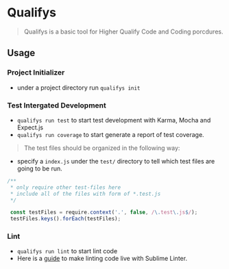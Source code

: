 # Qualifys

> Qualifys is a basic tool for Higher Qualify Code and Coding porcdures.

## Usage

### Project Initializer

- under a project directory run `qualifys init`

### Test Intergated Development

- `qualifys run test` to start test development with Karma, Mocha and Expect.js
- `qualifys run coverage` to start generate a report of test coverage.

> The test files should be organized in the following way:

- specify a `index.js` under the `test/` directory to tell which test files are going to be run.

```js
/**
 * only require other test-files here
 * include all of the files with form of *.test.js
 */

 const testFiles = require.context('.', false, /\.test\.js$/);
 testFiles.keys().forEach(testFiles);
```

### Lint

- `qualifys run lint` to start lint code
- Here is a [guide](http://blog.surfacew.com/fe_tech/2016/07/25/Linter/) to make linting code live with Sublime Linter.



